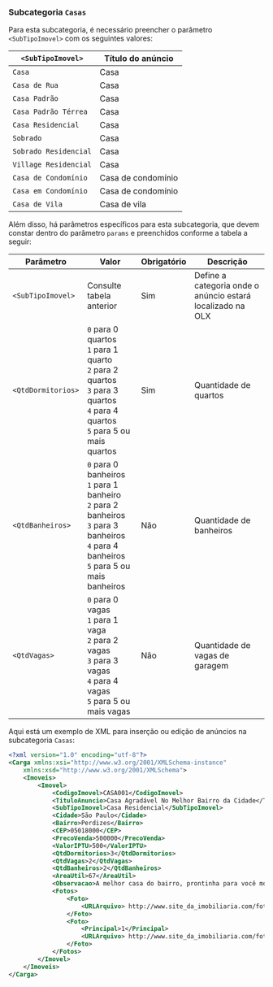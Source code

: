 ### Subcategoria `Casas`

Para esta subcategoria, é necessário preencher o parâmetro `<SubTipoImovel>` com os seguintes valores:

| `<SubTipoImovel>` | Título do anúncio |
|-----------------------|--------------------|
| `Casa` | Casa |
| `Casa de Rua` | Casa |
| `Casa Padrão` | Casa |
| `Casa Padrão Térrea` | Casa |
| `Casa Residencial` | Casa |
| `Sobrado` | Casa |
| `Sobrado Residencial` | Casa |
| `Village Residencial` | Casa |
| `Casa de Condomínio` | Casa de condomínio |
| `Casa em Condomínio` | Casa de condomínio |
| `Casa de Vila` | Casa de vila |

Além disso, há parâmetros específicos para esta subcategoria, que devem constar dentro do parâmetro `params` e preenchidos conforme a tabela a seguir:


| Parâmetro | Valor | Obrigatório | Descrição |
|------------------|---------|------------------|-------------|
| `<SubTipoImovel>` | Consulte tabela anterior | Sim | Define a categoria onde o anúncio estará localizado na OLX |
| `<QtdDormitorios>` | `0` para 0 quartos<br> `1` para 1 quarto<br> `2` para 2 quartos<br> `3` para 3 quartos<br> `4` para 4 quartos<br> `5` para 5 ou mais quartos<br> | Sim | Quantidade de quartos |
| `<QtdBanheiros>` | `0` para 0 banheiros<br>`1` para 1 banheiro<br> `2` para 2 banheiros<br> `3` para 3 banheiros<br> `4` para 4 banheiros<br> `5` para 5 ou mais banheiros<br> | Não | Quantidade de banheiros |
| `<QtdVagas>` | `0` para 0 vagas<br> `1` para 1 vaga<br> `2` para 2 vagas<br> `3` para 3 vagas<br> `4` para 4 vagas<br> `5` para 5 ou mais vagas<br> | Não | Quantidade de vagas de garagem |

Aqui está um exemplo de XML para inserção ou edição de anúncios na subcategoria `Casas`:

```xml
<?xml version="1.0" encoding="utf-8"?>
<Carga xmlns:xsi="http://www.w3.org/2001/XMLSchema-instance" 
    xmlns:xsd="http://www.w3.org/2001/XMLSchema">
    <Imoveis>
        <Imovel>
            <CodigoImovel>CASA001</CodigoImovel>
            <TituloAnuncio>Casa Agradável No Melhor Bairro da Cidade</TituloAnuncio>
            <SubTipoImovel>Casa Residencial</SubTipoImovel>
            <Cidade>São Paulo</Cidade>
            <Bairro>Perdizes</Bairro>
            <CEP>05018000</CEP>
            <PrecoVenda>500000</PrecoVenda>
            <ValorIPTU>500</ValorIPTU>
            <QtdDormitorios>3</QtdDormitorios>
            <QtdVagas>2</QtdVagas>
            <QtdBanheiros>2</QtdBanheiros>
            <AreaUtil>67</AreaUtil>
            <Observacao>A melhor casa do bairro, prontinha para você morar!\nFica perto de um parque bem grande, cheio de árvore.\nMuito legal, você deveria visitar!</Observacao>
            <Fotos>
                <Foto>
                    <URLArquivo> http://www.site_da_imobiliaria.com/foto_legal.jpg</URLArquivo>
                </Foto>
                <Foto>
                    <Principal>1</Principal>
                    <URLArquivo> http://www.site_da_imobiliaria.com/foto_legal2.jpg</URLArquivo>
                </Foto>
            </Fotos>
        </Imovel>
    </Imoveis>
</Carga>
```